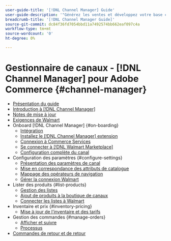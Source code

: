 ```yaml
---
user-guide-title: '[!DNL Channel Manager] Guide'
user-guide-description: '"Générez les ventes et développez votre base client en intégrant Adobe Commerce ou Magento Open Source à votre [!DNL Walmart Marketplace] Compte du centre de ventes.'''
breadcrumb-title: '[!DNL Channel Manager Guide]'
source-git-commit: dc84f36fd7054bbd11a7492574bb662eaf097c4a
workflow-type: tm+mt
source-wordcount: '0'
ht-degree: 0%

---
```



# Gestionnaire de canaux - [!DNL Channel Manager] pour Adobe Commerce {#channel-manager}

- [Présentation du guide](guide-overview.md)
- [Introduction à [!DNL Channel Manager]](overview.md)
- [Notes de mise à jour](release-notes.md)
- [Exigences de Walmart](walmart-requirements.md)
- Onboard [!DNL Channel Manager] {#on-boarding}
   - [Intégration](onboard.md)
   - [Installez le [!DNL Channel Manager] extension](install.md)
   - [Connexion à Commerce Services](connect.md)
   - [Se connecter à [!DNL Walmart Marketplace]](connect-marketplace.md)
   - [Configuration complète du canal](complete-sales-channel-store-setup.md)
- Configuration des paramètres {#configure-settings}
   - [Présentation des paramètres de canal](settings-overview.md)
   - [Mise en correspondance des attributs de catalogue](map-catalog-attributes.md)
   - [Mappage des opérateurs de navigation](map-shipping-carriers.md)
   - [Gérer la connexion Walmart](manage-wmt-connection.md)
- Lister des produits {#list-products}
   - [Gestion des listes](manage-listings.md)
   - [Ajout de produits à la boutique de canaux](add-products-to-channel-store.md)
   - [Connecter les listes à Walmart](connect-listings-to-marketplace.md)
- Inventaire et prix {#inventory-pricing}
   - [Mise à jour de l’inventaire et des tarifs](inventory-and-price-updates.md)
- Gestion des commandes {#manage-orders}
   - [Afficher et suivre](manage-orders.md)
   - [Processus](process-orders.md)
- [Commandes de retour et de retour](return-refund-orders.md)


